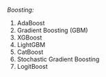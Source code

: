 *Boosting:*
1. AdaBoost
2. Gradient Boosting (GBM)
3. XGBoost
4. LightGBM
5. CatBoost
6. Stochastic Gradient Boosting
7. LogitBoost